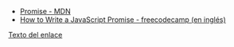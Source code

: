 - [Promise - MDN](https://developer.mozilla.org/es/docs/Web/JavaScript/Reference/Global_Objects/Promise)
- [How to Write a JavaScript Promise - freecodecamp (en inglés)](https://www.freecodecamp.org/news/how-to-write-a-javascript-promise-4ed8d44292b8/)

[Texto del enlace](https://www.ejemplo.com)